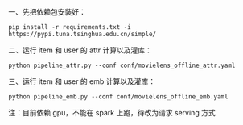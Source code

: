 一、先把依赖包安装好：

```
pip install -r requirements.txt -i https://pypi.tuna.tsinghua.edu.cn/simple/
```

二、运行 item 和 user 的 attr 计算以及灌库：

```
python pipeline_attr.py --conf conf/movielens_offline_attr.yaml
```

三、运行 item 和 user 的 emb 计算以及灌库：

```
python pipeline_emb.py --conf conf/movielens_offline_emb.yaml
```

注：目前依赖 gpu，不能在 spark 上跑，待改为请求 serving 方式
